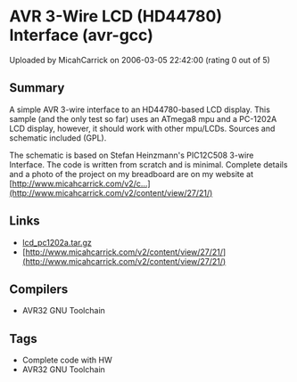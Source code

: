 # AVR 3-Wire LCD (HD44780) Interface (avr-gcc)

Uploaded by MicahCarrick on 2006-03-05 22:42:00 (rating 0 out of 5)

## Summary

A simple AVR 3-wire interface to an HD44780-based LCD display. This sample (and the only test so far) uses an ATmega8 mpu and a PC-1202A LCD display, however, it should work with other mpu/LCDs. Sources and schematic included (GPL).


The schematic is based on Stefan Heinzmann's PIC12C508 3-wire Interface. The code is written from scratch and is minimal. Complete details and a photo of the project on my breadboard are on my website at [http://www.micahcarrick.com/v2/c...](http://www.micahcarrick.com/v2/content/view/27/21/)

## Links

- [lcd_pc1202a.tar.gz](http://www.micahcarrick.com/files/atmega8/lcd_pc1202a.tar.gz)
- [http://www.micahcarrick.com/v2/content/view/27/21/](http://www.micahcarrick.com/v2/content/view/27/21/)

## Compilers

- AVR32 GNU Toolchain

## Tags

- Complete code with HW
- AVR32 GNU Toolchain
